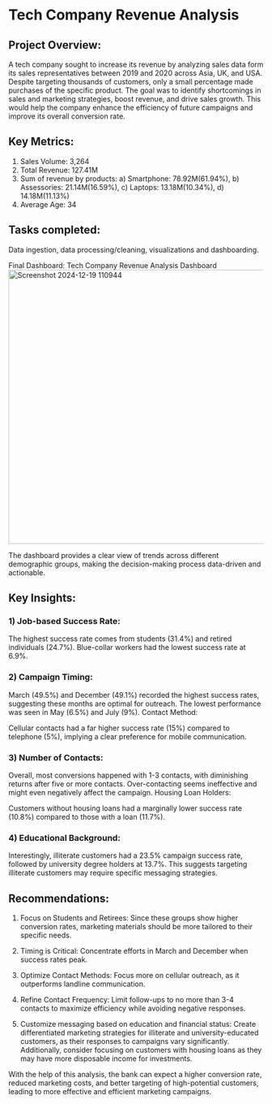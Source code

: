 # Tech Company Revenue Analysis

## Project Overview:

A tech company sought to increase its revenue by analyzing sales data form its sales representatives between 2019 and 2020 across Asia,  UK, and USA. Despite targeting thousands of customers, only a small percentage made purchases of the specific product. The goal was to identify shortcomings in sales and marketing strategies, boost revenue, and drive sales growth. This would help the company enhance the efficiency of future campaigns and improve its overall conversion rate.

## Key Metrics:
1) Sales Volume: 3,264
2) Total Revenue: 127.41M
3) Sum of revenue by products:
   a) Smartphone: 78.92M(61.94%),
   b) Assessories: 21.14M(16.59%),
   c) Laptops: 13.18M(10.34%),
   d) 14.18M(11.13%)
8) Average Age: 34
   
## Tasks completed:
Data ingestion, data processing/cleaning, visualizations and dashboarding.

Final Dashboard:  Tech Company Revenue Analysis Dashboard
<img width="540" alt="Screenshot 2024-12-19 110944" src="https://github.com/user-attachments/assets/deac5ccf-b8c6-454c-93a8-5eeacd8ba281" />

The dashboard provides a clear view of trends across different demographic groups, making the decision-making process data-driven and actionable.

## Key Insights:
### 1) Job-based Success Rate:
The highest success rate comes from students (31.4%) and retired individuals (24.7%).
Blue-collar workers had the lowest success rate at 6.9%.

### 2) Campaign Timing:
March (49.5%) and December (49.1%) recorded the highest success rates, suggesting these months are optimal for outreach.
The lowest performance was seen in May (6.5%) and July (9%).
Contact Method:

Cellular contacts had a far higher success rate (15%) compared to telephone (5%), implying a clear preference for mobile communication.

### 3) Number of Contacts:
Overall, most conversions happened with 1-3 contacts, with diminishing returns after five or more contacts. Over-contacting seems ineffective and might even negatively affect the campaign.
Housing Loan Holders:

Customers without housing loans had a marginally lower success rate (10.8%) compared to those with a loan (11.7%).

### 4) Educational Background:
Interestingly, illiterate customers had a 23.5% campaign success rate, followed by university degree holders at 13.7%. This suggests targeting illiterate customers may require specific messaging strategies.

## Recommendations:
1) Focus on Students and Retirees: Since these groups show higher conversion rates, marketing materials should be more tailored to their specific needs.

2) Timing is Critical: Concentrate efforts in March and December when success rates peak.

3) Optimize Contact Methods: Focus more on cellular outreach, as it outperforms landline communication.

4) Refine Contact Frequency: Limit follow-ups to no more than 3-4 contacts to maximize efficiency while avoiding negative responses.

5) Customize messaging based on education and financial status: Create differentiated marketing strategies for illiterate and university-educated customers, as their responses to campaigns vary significantly. Additionally, consider focusing on customers with housing loans as they may have more disposable income for investments.

With the help of this analysis, the bank can expect a higher conversion rate, reduced marketing costs, and better targeting of high-potential customers, leading to more effective and efficient marketing campaigns.

